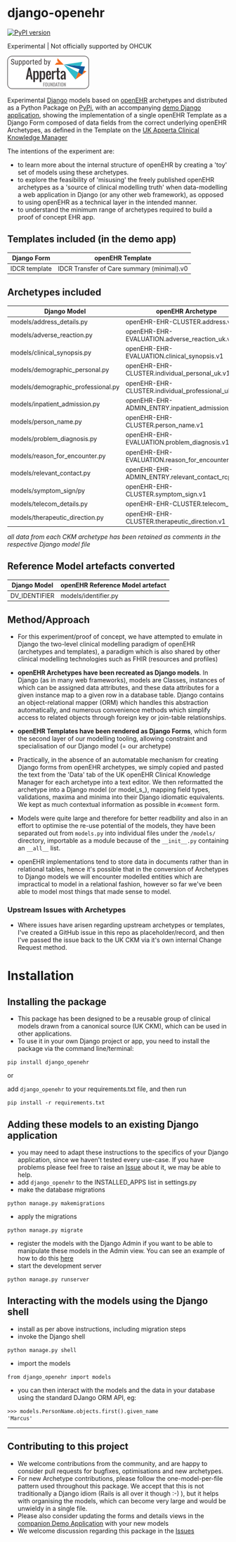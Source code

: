 # django-openehr
<a href="https://badge.fury.io/py/django_openehr"><img src="https://badge.fury.io/py/django_openehr.svg" alt="PyPI version" height="18"></a>

Experimental | Not officially supported by OHCUK

![supported_by_apperta_lores.png](https://github.com/AppertaFoundation/apperta-image-assets/blob/master/supported_by_apperta_lores.png)

Experimental [Django](https://www.djangoproject.com/) models based on [openEHR](http://www.openehr.org/) archetypes and distributed as a Python Package on [PyPi](https://pypi.python.org/pypi), with an accompanying [demo Django application](https://github.com/openhealthcare/django-openehr-demo-app), showing the implementation of a single openEHR Template as a Django Form composed of data fields from the correct underlying openEHR Archetypes, as defined in the Template on the [UK Apperta Clinical Knowledge Manager](http://ckm.apperta.org/ckm/)

The intentions of the experiment are:

* to learn more about the internal structure of openEHR by creating a 'toy' set of models using these archetypes.
* to explore the feasibility of 'misusing' the freely published openEHR archetypes as a 'source of clinical modelling truth' when data-modelling a web application in Django (or any other web framework), as opposed to using openEHR as a technical layer in the intended manner.
* to understand the minimum range of archetypes required to build a proof of concept EHR app.

## Templates included (in the demo app)
| Django Form | openEHR Template |
|------|----------|
| IDCR template | IDCR Transfer of Care summary (minimal).v0 |

## Archetypes included
| Django Model | openEHR Archetype |
| -------------| ----------------- |
| models/address_details.py                 | openEHR-EHR-CLUSTER.address.v1 |
| models/adverse_reaction.py                | openEHR-EHR-EVALUATION.adverse_reaction_uk.v1 |
| models/clinical_synopsis.py               | openEHR-EHR-EVALUATION.clinical_synopsis.v1
| models/demographic_personal.py            | openEHR-EHR-CLUSTER.individual_personal_uk.v1 |
| models/demographic_professional.py        | openEHR-EHR-CLUSTER.individual_professional_uk.v1 |
| models/inpatient_admission.py             | openEHR-EHR-ADMIN_ENTRY.inpatient_admission_uk.v1 |
| models/person_name.py                     | openEHR-EHR-CLUSTER.person_name.v1 |
| models/problem_diagnosis.py               | openEHR-EHR-EVALUATION.problem_diagnosis.v1 |
| models/reason_for_encounter.py            | openEHR-EHR-EVALUATION.reason_for_encounter.v1 |
| models/relevant_contact.py                | openEHR-EHR-ADMIN_ENTRY.relevant_contact_rcp.v0 |
| models/symptom_sign/py                    | openEHR-EHR-CLUSTER.symptom_sign.v1 |
| models/telecom_details.py                 | openEHR-EHR-CLUSTER.telecom_uk.v1 |
| models/therapeutic_direction.py           | openEHR-EHR-CLUSTER.therapeutic_direction.v1 |

_all data from each CKM archetype has been retained as comments in the respective Django model file_

## Reference Model artefacts converted
| Django Model | openEHR Reference Model artefact |
|--------------|----------------------------------|
| DV_IDENTIFIER            | models/identifier.py |

## Method/Approach
* For this experiment/proof of concept, we have attempted to emulate in Django the two-level clinical modelling paradigm of openEHR (archetypes and templates), a paradigm which is also shared by other clinical modelling technologies such as FHIR (resources and profiles)

* **openEHR Archetypes have been recreated as Django models**. In Django (as in many web frameworks), models are Classes, instances of which can be assigned data attributes, and these data attributes for a given instance map to a given row in a database table. Django contains an object-relational mapper (ORM) which handles this abstraction automatically, and numerous convenience methods which simplify access to related objects through foreign key or join-table relationships.

* **openEHR Templates have been rendered as Django Forms**, which form the second layer of our modelling tooling, allowing constraint and specialisation of our Django model (= our archetype)

* Practically, in the absence of an automatable mechanism for creating Django forms from openEHR archetypes, we simply copied and pasted the text from the 'Data' tab of the UK openEHR Clinical Knowledge Manager for each archetype into a text editor. We then reformatted the archetype into a Django model (or model_s_), mapping field types, validations, maxima and minima into their Django idiomatic equivalents. We kept as much contextual information as possible in `#comment` form.

* Models were quite large and therefore for better readbility and also in an effort to optimise the re-use potential of the models, they have been separated out from `models.py` into individual files under the `/models/` directory, importable as a module because of the `__init__.py` containing an `__all__` list.

* openEHR implementations tend to store data in documents rather than in relational tables, hence it's possible that in the conversion of Archetypes to Django models we will encounter modelled entities which are impractical to model in a relational fashion, however so far we've been able to model most things that made sense to model.

### Upstream Issues with Archetypes
* Where issues have arisen regarding upstream archetypes or templates, I've created a GitHub issue in this repo as placeholder/record, and then I've passed the issue back to the UK CKM via it's own internal Change Request method.

# Installation

## Installing the package
* This package has been designed to be a reusable group of clinical models drawn from a canonical source (UK CKM), which can be used in other applications.
* To use it in your own Django project or app, you need to install the package via the command line/terminal:
```
pip install django_openehr
```
or

add `django_openehr` to your requirements.txt file, and then run 
```
pip install -r requirements.txt
```

## Adding these models to an existing Django application
* you may need to adapt these instructions to the specifics of your Django application, since we haven't tested every use-case. If you have problems please feel free to raise an [Issue](https://github.com/openhealthcare/django-openehr/issues) about it, we may be able to help.
* add `django_openehr` to the INSTALLED_APPS list in settings.py
* make the database migrations
```
python manage.py makemigrations
```
* apply the migrations
```
python manage.py migrate
```
* register the models with the Django Admin if you want to be able to manipulate these models in the Admin view. You can see an example of how to do this [here](https://github.com/openhealthcare/django-openehr-demo-app/blob/master/django_openehr_demo/admin.py)
* start the development server
```
python manage.py runserver
```

## Interacting with the models using the Django shell
* install as per above instructions, including migration steps
* invoke the Django shell
```
python manage.py shell
```
* import the models
```
from django_openehr import models
```
* you can then interact with the models and the data in your database using the standard DJango ORM API, eg:
```
>>> models.PersonName.objects.first().given_name
'Marcus'
```

------

## Contributing to this project
* We welcome contributions from the community, and are happy to consider pull requests for bugfixes, optimisations and new archetypes.
* For new Archetype contributions, please follow the one-model-per-file pattern used throughout this package. We accept that this is not traditionally a Django idiom (Rails is all over it though :-) ), but it helps with organising the models, which can become very large and would be unwieldy in a single file.
* Please also consider updating the forms and details views in the [companion Demo Application](https://github.com/openhealthcare/django-openehr-demo-app) with your new models
* We welcome discussion regarding this package in the [Issues](https://github.com/openhealthcare/django-openehr/issues)
